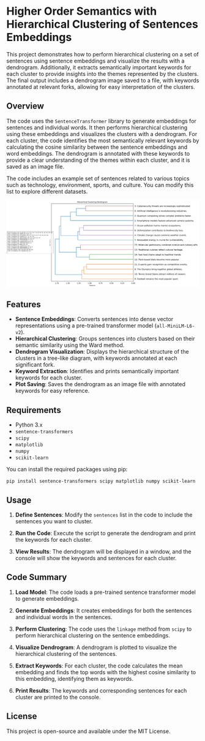 # Higher Order Semantics with Hierarchical Clustering of Sentences Embeddings

This project demonstrates how to perform hierarchical clustering on a set of sentences using sentence embeddings and visualize the results with a dendrogram. Additionally, it extracts semantically important keywords for each cluster to provide insights into the themes represented by the clusters. The final output includes a dendrogram image saved to a file, with keywords annotated at relevant forks, allowing for easy interpretation of the clusters.

## Overview

The code uses the `SentenceTransformer` library to generate embeddings for sentences and individual words. It then performs hierarchical clustering using these embeddings and visualizes the clusters with a dendrogram. For each cluster, the code identifies the most semantically relevant keywords by calculating the cosine similarity between the sentence embeddings and word embeddings. The dendrogram is annotated with these keywords to provide a clear understanding of the themes within each cluster, and it is saved as an image file.

The code includes an example set of sentences related to various topics such as technology, environment, sports, and culture. You can modify this list to explore different datasets.

![Dendrogram with Keywords](dendrogram_with_keywords.png)

## Features

- **Sentence Embeddings**: Converts sentences into dense vector representations using a pre-trained transformer model (`all-MiniLM-L6-v2`).
- **Hierarchical Clustering**: Groups sentences into clusters based on their semantic similarity using the Ward method.
- **Dendrogram Visualization**: Displays the hierarchical structure of the clusters in a tree-like diagram, with keywords annotated at each significant fork.
- **Keyword Extraction**: Identifies and prints semantically important keywords for each cluster.
- **Plot Saving**: Saves the dendrogram as an image file with annotated keywords for easy reference.

## Requirements

- Python 3.x
- `sentence-transformers`
- `scipy`
- `matplotlib`
- `numpy`
- `scikit-learn`

You can install the required packages using pip:
```
pip install sentence-transformers scipy matplotlib numpy scikit-learn
```

## Usage

1. **Define Sentences**: Modify the `sentences` list in the code to include the sentences you want to cluster.

2. **Run the Code**: Execute the script to generate the dendrogram and print the keywords for each cluster.

3. **View Results**: The dendrogram will be displayed in a window, and the console will show the keywords and sentences for each cluster.

## Code Summary

1. **Load Model**: The code loads a pre-trained sentence transformer model to generate embeddings.

2. **Generate Embeddings**: It creates embeddings for both the sentences and individual words in the sentences.

3. **Perform Clustering**: The code uses the `linkage` method from `scipy` to perform hierarchical clustering on the sentence embeddings.

4. **Visualize Dendrogram**: A dendrogram is plotted to visualize the hierarchical clustering of the sentences.

5. **Extract Keywords**: For each cluster, the code calculates the mean embedding and finds the top words with the highest cosine similarity to this embedding, identifying them as keywords.

6. **Print Results**: The keywords and corresponding sentences for each cluster are printed to the console.

## License

This project is open-source and available under the MIT License.
